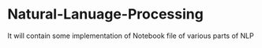 # Natural-Lanuage-Processing
It will contain some implementation of  Notebook file of various parts of NLP
